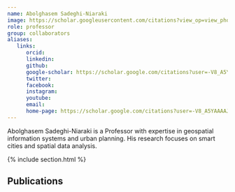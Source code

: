 ```yaml
---
name: Abolghasem Sadeghi-Niaraki
image: https://scholar.googleusercontent.com/citations?view_op=view_photo&user=-V8_A5YAAAAJ&citpid=3
role: professor
group: collaborators
aliases:
   links:
      orcid: 
      linkedin: 
      github: 
      google-scholar: https://scholar.google.com/citations?user=-V8_A5YAAAAJ&hl=en
      twitter: 
      facebook: 
      instagram: 
      youtube: 
      email: 
      home-page: https://scholar.google.com/citations?user=-V8_A5YAAAAJ&hl=en
---
```


Abolghasem Sadeghi-Niaraki is a Professor with expertise in geospatial information systems and urban planning. His research focuses on smart cities and spatial data analysis.

{% include section.html %}
## Publications
